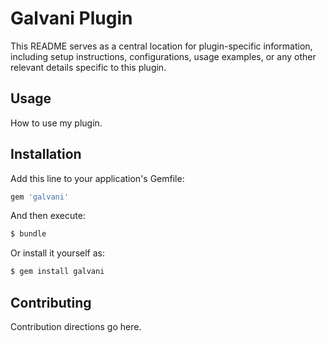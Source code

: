 # Galvani Plugin

This README serves as a central location for plugin-specific information, including setup instructions, configurations, usage examples, or any other relevant details specific to this plugin.

## Usage

How to use my plugin.

## Installation

Add this line to your application's Gemfile:

```ruby
gem 'galvani'
```

And then execute:

```bash
$ bundle
```

Or install it yourself as:

```bash
$ gem install galvani
```

## Contributing

Contribution directions go here.
